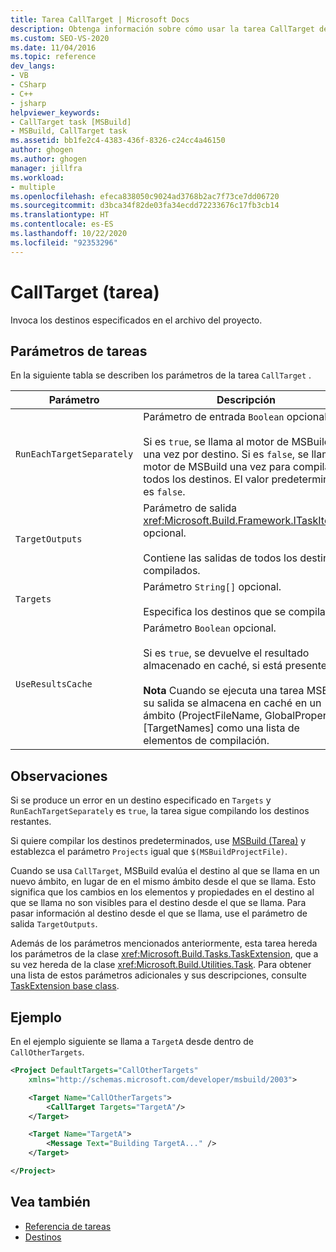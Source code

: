 ```yaml
---
title: Tarea CallTarget | Microsoft Docs
description: Obtenga información sobre cómo usar la tarea CallTarget de MSBuild para invitar los destinos especificados dentro del archivo del proyecto.
ms.custom: SEO-VS-2020
ms.date: 11/04/2016
ms.topic: reference
dev_langs:
- VB
- CSharp
- C++
- jsharp
helpviewer_keywords:
- CallTarget task [MSBuild]
- MSBuild, CallTarget task
ms.assetid: bb1fe2c4-4383-436f-8326-c24cc4a46150
author: ghogen
ms.author: ghogen
manager: jillfra
ms.workload:
- multiple
ms.openlocfilehash: efeca838050c9024ad3768b2ac7f73ce7dd06720
ms.sourcegitcommit: d3bca34f82de03fa34ecdd72233676c17fb3cb14
ms.translationtype: HT
ms.contentlocale: es-ES
ms.lasthandoff: 10/22/2020
ms.locfileid: "92353296"
---
```

# <a name="calltarget-task"></a>CallTarget (tarea)

Invoca los destinos especificados en el archivo del proyecto.

## <a name="task-parameters"></a>Parámetros de tareas

 En la siguiente tabla se describen los parámetros de la tarea `CallTarget` .

| Parámetro | Descripción |
|---------------------------| - |
| `RunEachTargetSeparately` | Parámetro de entrada `Boolean` opcional.<br /><br /> Si es `true`, se llama al motor de MSBuild una vez por destino. Si es `false`, se llama al motor de MSBuild una vez para compilar todos los destinos. El valor predeterminado es `false`. |
| `TargetOutputs` | Parámetro de salida <xref:Microsoft.Build.Framework.ITaskItem>`[]` opcional.<br /><br /> Contiene las salidas de todos los destinos compilados. |
| `Targets` | Parámetro `String[]` opcional.<br /><br /> Especifica los destinos que se compilarán. |
| `UseResultsCache` | Parámetro `Boolean` opcional.<br /><br /> Si es `true`, se devuelve el resultado almacenado en caché, si está presente.<br /><br /> **Nota** Cuando se ejecuta una tarea MSBuild, su salida se almacena en caché en un ámbito (ProjectFileName, GlobalProperties)[TargetNames] como una lista de elementos de compilación. |

## <a name="remarks"></a>Observaciones

 Si se produce un error en un destino especificado en `Targets` y `RunEachTargetSeparately` es `true`, la tarea sigue compilando los destinos restantes.

 Si quiere compilar los destinos predeterminados, use [MSBuild (Tarea)](../msbuild/msbuild-task.md) y establezca el parámetro `Projects` igual que `$(MSBuildProjectFile)`.

Cuando se usa `CallTarget`, MSBuild evalúa el destino al que se llama en un nuevo ámbito, en lugar de en el mismo ámbito desde el que se llama. Esto significa que los cambios en los elementos y propiedades en el destino al que se llama no son visibles para el destino desde el que se llama.  Para pasar información al destino desde el que se llama, use el parámetro de salida `TargetOutputs`.

 Además de los parámetros mencionados anteriormente, esta tarea hereda los parámetros de la clase <xref:Microsoft.Build.Tasks.TaskExtension>, que a su vez hereda de la clase <xref:Microsoft.Build.Utilities.Task>. Para obtener una lista de estos parámetros adicionales y sus descripciones, consulte [TaskExtension base class](../msbuild/taskextension-base-class.md).

## <a name="example"></a>Ejemplo

 En el ejemplo siguiente se llama a `TargetA` desde dentro de `CallOtherTargets`.

```xml
<Project DefaultTargets="CallOtherTargets"
    xmlns="http://schemas.microsoft.com/developer/msbuild/2003">

    <Target Name="CallOtherTargets">
        <CallTarget Targets="TargetA"/>
    </Target>

    <Target Name="TargetA">
        <Message Text="Building TargetA..." />
    </Target>

</Project>
```

## <a name="see-also"></a>Vea también

- [Referencia de tareas](../msbuild/msbuild-task-reference.md)
- [Destinos](../msbuild/msbuild-targets.md)
